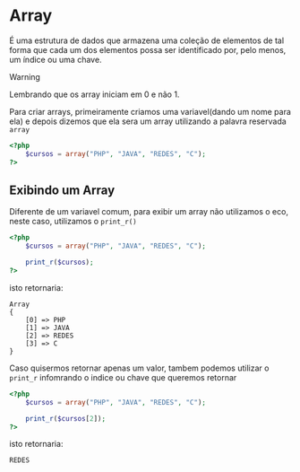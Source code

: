 # Array

É uma estrutura de dados que armazena uma coleção de elementos de tal forma que cada um dos elementos possa ser identificado por, pelo menos, um índice ou uma chave.

> [!WARNING]
> Lembrando que os array iniciam em 0 e não 1.

Para criar arrays, primeiramente criamos uma variavel(dando um nome para ela) e depois dizemos que ela sera um array utilizando a palavra reservada ``array``

```php
<?php
    $cursos = array("PHP", "JAVA", "REDES", "C");
?>
```

## Exibindo um Array

Diferente de um variavel comum, para exibir um array não utilizamos o eco, neste caso, utilizamos o ``print_r()``

```php
<?php
    $cursos = array("PHP", "JAVA", "REDES", "C");

    print_r($cursos);
?>
```

isto retornaria:

```
Array
{
    [0] => PHP
    [1] => JAVA
    [2] => REDES
    [3] => C
}
```

Caso quisermos retornar apenas um valor, tambem podemos utilizar o ``print_r`` infomrando o indice ou chave que queremos retornar

```php
<?php
    $cursos = array("PHP", "JAVA", "REDES", "C");

    print_r($cursos[2]);
?>
```

isto retornaria:

``REDES``